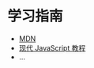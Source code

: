 # 学习指南

- [MDN](https://developer.mozilla.org/)
- [现代 JavaScript 教程](https://zh.javascript.info/)
- ...